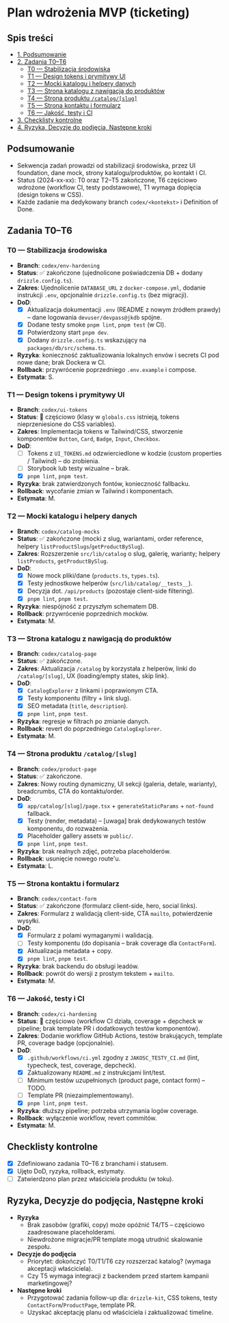 # Plan wdrożenia MVP (ticketing)

## Spis treści
- [1. Podsumowanie](#podsumowanie)
- [2. Zadania T0–T6](#zadania-t0t6)
  - [T0 — Stabilizacja środowiska](#t0--stabilizacja-srodowiska)
  - [T1 — Design tokens i prymitywy UI](#t1--design-tokens-i-prymitywy-ui)
  - [T2 — Mocki katalogu i helpery danych](#t2--mocki-katalogu-i-helpery-danych)
  - [T3 — Strona katalogu z nawigacją do produktów](#t3--strona-katalogu-z-nawigacja-do-produktow)
  - [T4 — Strona produktu `/catalog/[slug]`](#t4--strona-produktu-catalogslug)
  - [T5 — Strona kontaktu i formularz](#t5--strona-kontaktu-i-formularz)
  - [T6 — Jakość, testy i CI](#t6--jakosc-testy-i-ci)
- [3. Checklisty kontrolne](#checklisty-kontrolne)
- [4. Ryzyka, Decyzje do podjęcia, Następne kroki](#ryzyka-decyzje-do-podjecia-nastepne-kroki)

## Podsumowanie
- Sekwencja zadań prowadzi od stabilizacji środowiska, przez UI foundation, dane mock, strony katalogu/produktów, po kontakt i CI.
- Status (2024-xx-xx): T0 oraz T2–T5 zakończone, T6 częściowo wdrożone (workflow CI, testy podstawowe), T1 wymaga dopięcia (design tokens w CSS).
- Każde zadanie ma dedykowany branch `codex/<kontekst>` i Definition of Done.

## Zadania T0–T6
### T0 — Stabilizacja środowiska
- **Branch**: `codex/env-hardening`
- **Status**: ✅ zakończone (ujednolicone poświadczenia DB + dodany `drizzle.config.ts`).
- **Zakres**: Ujednolicenie `DATABASE_URL` z `docker-compose.yml`, dodanie instrukcji `.env`, opcjonalnie `drizzle.config.ts` (bez migracji).
- **DoD**:
  - [x] Aktualizacja dokumentacji `.env` (README z nowym źródłem prawdy) – dane logowania `devuser/devpass@jkdb` spójne.
  - [x] Dodane testy smoke `pnpm lint`, `pnpm test` (w CI).
  - [x] Potwierdzony start `pnpm dev`.
  - [x] Dodany `drizzle.config.ts` wskazujący na `packages/db/src/schema.ts`.
- **Ryzyka**: konieczność zaktualizowania lokalnych envów i secrets CI pod nowe dane; brak Dockera w CI.
- **Rollback**: przywrócenie poprzedniego `.env.example` i compose.
- **Estymata**: S.

### T1 — Design tokens i prymitywy UI
- **Branch**: `codex/ui-tokens`
- **Status**: 🔄 częściowo (klasy w `globals.css` istnieją, tokens nieprzeniesione do CSS variables).
- **Zakres**: Implementacja tokens w Tailwind/CSS, stworzenie komponentów `Button`, `Card`, `Badge`, `Input`, `Checkbox`.
- **DoD**:
  - [ ] Tokens z `UI_TOKENS.md` odzwierciedlone w kodzie (custom properties / Tailwind) – do zrobienia.
  - [ ] Storybook lub testy wizualne – brak.
  - [x] `pnpm lint`, `pnpm test`.
- **Ryzyka**: brak zatwierdzonych fontów, konieczność fallbacku.
- **Rollback**: wycofanie zmian w Tailwind i komponentach.
- **Estymata**: M.

### T2 — Mocki katalogu i helpery danych
- **Branch**: `codex/catalog-mocks`
- **Status**: ✅ zakończone (mocki z slug, wariantami, order reference, helpery `listProductSlugs`/`getProductBySlug`).
- **Zakres**: Rozszerzenie `src/lib/catalog` o slug, galerię, warianty; helpery `listProducts`, `getProductBySlug`.
- **DoD**:
  - [x] Nowe mock pliki/dane (`products.ts`, `types.ts`).
  - [x] Testy jednostkowe helperów (`src/lib/catalog/__tests__`).
  - [x] Decyzja dot. `/api/products` (pozostaje client-side filtering).
  - [x] `pnpm lint`, `pnpm test`.
- **Ryzyka**: niespójność z przyszłym schematem DB.
- **Rollback**: przywrócenie poprzednich mocków.
- **Estymata**: M.

### T3 — Strona katalogu z nawigacją do produktów
- **Branch**: `codex/catalog-page`
- **Status**: ✅ zakończone.
- **Zakres**: Aktualizacja `/catalog` by korzystała z helperów, linki do `/catalog/[slug]`, UX (loading/empty states, skip link).
- **DoD**:
  - [x] `CatalogExplorer` z linkami i poprawionym CTA.
  - [x] Testy komponentu (filtry + link slug).
  - [x] SEO metadata (`title`, `description`).
  - [x] `pnpm lint`, `pnpm test`.
- **Ryzyka**: regresje w filtrach po zmianie danych.
- **Rollback**: revert do poprzedniego `CatalogExplorer`.
- **Estymata**: M.

### T4 — Strona produktu `/catalog/[slug]`
- **Branch**: `codex/product-page`
- **Status**: ✅ zakończone.
- **Zakres**: Nowy routing dynamiczny, UI sekcji (galeria, detale, warianty), breadcrumbs, CTA do kontaktu/order.
- **DoD**:
  - [x] `app/catalog/[slug]/page.tsx` + `generateStaticParams` + `not-found` fallback.
  - [x] Testy (render, metadata) – [uwaga] brak dedykowanych testów komponentu, do rozważenia.
  - [x] Placeholder gallery assets w `public/`.
  - [x] `pnpm lint`, `pnpm test`.
- **Ryzyka**: brak realnych zdjęć, potrzeba placeholderów.
- **Rollback**: usunięcie nowego route'u.
- **Estymata**: L.

### T5 — Strona kontaktu i formularz
- **Branch**: `codex/contact-form`
- **Status**: ✅ zakończone (formularz client-side, hero, social links).
- **Zakres**: Formularz z walidacją client-side, CTA `mailto`, potwierdzenie wysyłki.
- **DoD**:
  - [x] Formularz z polami wymaganymi i walidacją.
  - [ ] Testy komponentu (do dopisania – brak coverage dla `ContactForm`).
  - [x] Aktualizacja metadata + copy.
  - [x] `pnpm lint`, `pnpm test`.
- **Ryzyka**: brak backendu do obsługi leadów.
- **Rollback**: powrót do wersji z prostym tekstem + `mailto`.
- **Estymata**: M.

### T6 — Jakość, testy i CI
- **Branch**: `codex/ci-hardening`
- **Status**: 🔄 częściowo (workflow CI działa, coverage + depcheck w pipeline; brak template PR i dodatkowych testów komponentów).
- **Zakres**: Dodanie workflow GitHub Actions, testów brakujących, template PR, coverage badge (opcjonalnie).
- **DoD**:
  - [x] `.github/workflows/ci.yml` zgodny z `JAKOSC_TESTY_CI.md` (lint, typecheck, test, coverage, depcheck).
  - [x] Zaktualizowany `README.md` z instrukcjami lint/test.
  - [ ] Minimum testów uzupełnionych (product page, contact form) – TODO.
  - [ ] Template PR (niezaimplementowany).
  - [x] `pnpm lint`, `pnpm test`.
- **Ryzyka**: dłuższy pipeline; potrzeba utrzymania logów coverage.
- **Rollback**: wyłączenie workflow, revert commitów.
- **Estymata**: M.

## Checklisty kontrolne
- [x] Zdefiniowano zadania T0–T6 z branchami i statusem.
- [x] Ujęto DoD, ryzyka, rollback, estymaty.
- [ ] Zatwierdzono plan przez właściciela produktu (w toku).

## Ryzyka, Decyzje do podjęcia, Następne kroki
- **Ryzyka**
  - Brak zasobów (grafiki, copy) może opóźnić T4/T5 – częściowo zaadresowane placeholderami.
  - Niewdrożone migracje/PR template mogą utrudnić skalowanie zespołu.
- **Decyzje do podjęcia**
  - Priorytet: dokończyć T0/T1/T6 czy rozszerzać katalog? (wymaga akceptacji właściciela).
  - Czy T5 wymaga integracji z backendem przed startem kampanii marketingowej?
- **Następne kroki**
  - Przygotować zadania follow-up dla: `drizzle-kit`, CSS tokens, testy `ContactForm`/`ProductPage`, template PR.
  - Uzyskać akceptację planu od właściciela i zaktualizować timeline.
